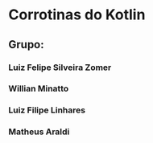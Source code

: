 # Corrotinas do Kotlin

## Grupo:

### Luiz Felipe Silveira Zomer
### Willian Minatto
### Luiz Filipe Linhares
### Matheus Araldi 
